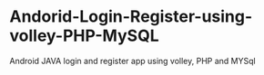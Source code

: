 # Andorid-Login-Register-using-volley-PHP-MySQL
Android JAVA login and register app using volley, PHP and MYSql
